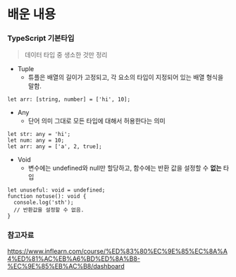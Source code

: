 # 배운 내용

### TypeScript 기본타입

> 데이터 타입 중 생소한 것만 정리

- Tuple
  - 튜플은 배열의 길이가 고정되고, 각 요소의 타입이 지정되어 있는 배열 형식을 말함.

```TS
let arr: [string, number] = ['hi', 10];
```

- Any
  - 단어 의미 그대로 모든 타입에 대해서 허용한다는 의미
```TS
let str: any = 'hi';
let num: any = 10;
let arr: any = ['a', 2, true];
```

- Void
  - 변수에는 undefined와 null만 할당하고, 함수에는 반환 값을 설정할 수 **없는** 타입

```TS
let unuseful: void = undefined;
function notuse(): void {
  console.log('sth');
  // 반환값을 설정할 수 없음.
}
```





### 참고자료

https://www.inflearn.com/course/%ED%83%80%EC%9E%85%EC%8A%A4%ED%81%AC%EB%A6%BD%ED%8A%B8-%EC%9E%85%EB%AC%B8/dashboard

